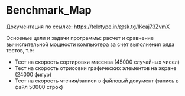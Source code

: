 # Benchmark_Map

Документация по ссылке: https://teletype.in/@sk.tg/lKcaj73ZvmX

Основные цели и задачи программы: расчет и сравнение вычислительной мощности компьютера за счет выполнения ряда тестов, т.е:
- Тест на скорость сортировки массива (45000 случайных чисел)
- Тест на скорость отрисовки графических элементов на экране (24000 фигур)
- Тест на скорость чтения/записи в файловый документ (запись в файл 50000 строк)
